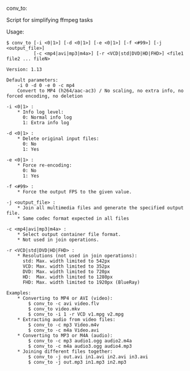 conv_to:

Script for simplifying ffmpeg tasks

Usage:

    $ conv_to [-i <0|1>] [-d <0|1>] [-e <0|1>] [-f <#99>] [-j <output_file>]
              [-c <mp4|avi|mp3|m4a>] [-r <VCD|std|DVD|HD|FHD>] <file1 file2 ... fileN>

    Version: 1.13

    Default parameters:
        -i 0 -d 0 -e 0 -c mp4 
        Convert to MP4 (h264/aac-ac3) / No scaling, no extra info, no forced encoding, no deletion

    -i <0|1> :
        * Info log level:
          0: Normal info log
          1: Extra info log

    -d <0|1> :
        * Delete original input files:
          0: No
          1: Yes

    -e <0|1> :
        * Force re-encoding:
          0: No
          1: Yes

    -f <#99> :
        * Force the output FPS to the given value.

    -j <output_file> :
        * Join all multimedia files and generate the specified output file.
        * Same codec format expected in all files

    -c <mp4|avi|mp3|m4a> :
        * Select output container file format.
        * Not used in join operations.

    -r <VCD|std|DVD|HD|FHD> :
        * Resolutions (not used in join operations):
          std: Max. width limited to 542px
          VCD: Max. width limited to 352px
          DVD: Max. width limited to 720px
          HD:  Max. width limited to 1280px
          FHD: Max. width limited to 1920px (BlueRay)

    Examples:
        * Converting to MP4 or AVI (video):
            $ conv_to -c avi video.flv
            $ conv_to video.mkv
            $ conv_to -i 1 -r VCD v1.mpg v2.mpg
        * Extracting audio from video files:
            $ conv_to -c mp3 Video.m4v
            $ conv_to -c m4a Video.avi
        * Converting to MP3 or M4A (audio):
            $ conv_to -c mp3 audio1.ogg audio2.m4a
            $ conv_to -c m4a audio3.ogg audio4.mp3
        * Joining different files together:
            $ conv_to -j out.avi in1.avi in2.avi in3.avi
            $ conv_to -j out.mp3 in1.mp3 in2.mp3